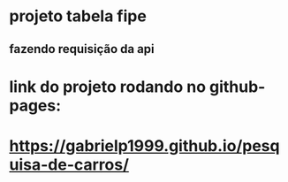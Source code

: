 # projeto tabela fipe
## fazendo requisição da api 
# link do projeto rodando no github-pages:
# https://gabrielp1999.github.io/pesquisa-de-carros/
